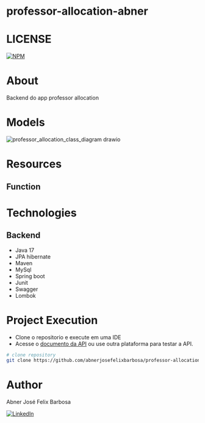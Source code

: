 # professor-allocation-abner

# LICENSE
[![NPM](https://img.shields.io/npm/l/react)](https://github.com/abnerjosefelixbarbosa/professor-allocation-abner/blob/main/LICENSE)

# About

Backend do app professor allocation

# Models

![professor_allocation_class_diagram drawio](https://github.com/user-attachments/assets/6ec5c01d-2ae5-4dee-9cc5-ab3edc762e22)

# Resources

## Function

# Technologies

## Backend
- Java 17
- JPA hibernate
- Maven
- MySql 
- Spring boot
- Junit
- Swagger
- Lombok

# Project Execution

- Clone o repositorio e execute em uma IDE
- Acesse o [documento da API](http://localhost:8080/swagger-ui/index.html) ou use outra plataforma para testar a API. 

```bash
# clone repository
git clone https://github.com/abnerjosefelixbarbosa/professor-allocation-abner.git
```
# Author

Abner José Felix Barbosa

[![LinkedIn](https://img.shields.io/badge/LinkedIn-0077B5?style=for-the-badge&logo=linkedin&logoColor=white)](https://www.linkedin.com/in/abner-jose-feliz-barbosa/)
